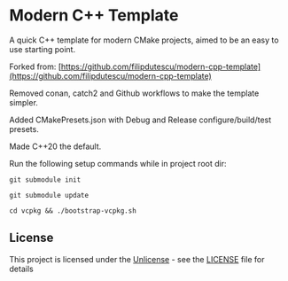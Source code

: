 # Modern C++ Template

A quick C++ template for modern CMake projects, aimed to be an easy to use
starting point.

Forked from: [https://github.com/filipdutescu/modern-cpp-template](https://github.com/filipdutescu/modern-cpp-template)

Removed conan, catch2 and Github workflows to make the template simpler.

Added CMakePresets.json with Debug and Release configure/build/test presets.

Made C++20 the default.

Run the following setup commands while in project root dir:
```
git submodule init

git submodule update

cd vcpkg && ./bootstrap-vcpkg.sh
```
## License

This project is licensed under the [Unlicense](https://unlicense.org/) - see the
[LICENSE](LICENSE) file for details
